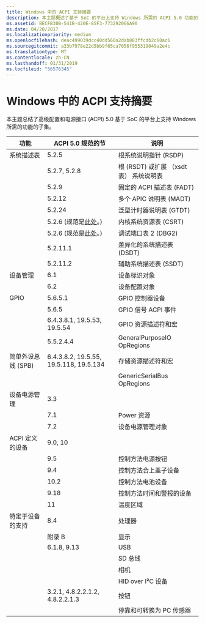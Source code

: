 ```yaml
---
title: Windows 中的 ACPI 支持摘要
description: 本主题概述了基于 SoC 的平台上支持 Windows 所需的 ACPI 5.0 功能的子集。
ms.assetid: BECFB30B-541B-420E-85F3-773292066A90
ms.date: 04/20/2017
ms.localizationpriority: medium
ms.openlocfilehash: deac499039dcc40dd560a2dab883ffcdb2c60ac6
ms.sourcegitcommit: a33b7978e22d5bb9f65ca7056f955319049a2e4c
ms.translationtype: MT
ms.contentlocale: zh-CN
ms.lasthandoff: 01/31/2019
ms.locfileid: "56576345"
---
```

# <a name="summary-of-acpi-support-in-windows"></a>Windows 中的 ACPI 支持摘要


本主题总结了高级配置和电源接口 (ACPI) 5.0 基于 SoC 的平台上支持 Windows 所需的功能的子集。

| 功能                     | ACPI 5.0 规范的节                                                    | 说明                                                              |
|-----------------------------|--------------------------------------------------------------------------------------|--------------------------------------------------------------------|
| 系统描述表   | 5.2.5                                                                                | 根系统说明指针 (RSDP)                             |
|                             | 5.2.7, 5.2.8                                                                         | 根 (RSDT) 或扩展 （xsdt 表） 系统说明表 |
|                             | 5.2.9                                                                                | 固定的 ACPI 描述表 (FADT)                                |
|                             | 5.2.12                                                                               | 多个 APIC 说明表 (MADT)                             |
|                             | 5.2.24                                                                               | 泛型计时器说明表 (GTDT)                             |
|                             | 5.2.6 (规范是[此处](https://acpica.org/related-documents)。)               | 内核系统资源表 (CSRT)                                 |
|                             | 5.2.6 (规范是[此处]( https://go.microsoft.com/fwlink/p/?LinkId=691234)。) | 调试端口表 2 (DBG2)                                          |
|                             | 5.2.11.1                                                                             | 差异化的系统描述表 (DSDT)                     |
|                             | 5.2.11.2                                                                             | 辅助系统描述表 (SSDT)                          |
| 设备管理           | 6.1                                                                                  | 设备标识对象                                      |
|                             | 6.2                                                                                  | 设备配置对象                                       |
| GPIO                        | 5.6.5.1                                                                              | GPIO 控制器设备                                            |
|                             | 5.6.5                                                                                | GPIO 信号 ACPI 事件                                          |
|                             | 6.4.3.8.1, 19.5.53, 19.5.54                                                          | GPIO 资源描述符和宏                               |
|                             | 5.5.2.4.4                                                                            | GeneralPurposeIO OpRegions                                         |
| 简单外设总线 (SPB) | 6.4.3.8.2, 19.5.55, 19.5.118, 19.5.134                                               | 存储资源描述符和宏                                |
|                             |                                                                                      | GenericSerialBus OpRegions                                         |
| 设备电源管理     | 3.3                                                                                  |                                                                    |
|                             | 7.1                                                                                  | Power 资源                                                    |
|                             | 7.2                                                                                  | 设备电源管理对象                                    |
| ACPI 定义的设备        | 9.0, 10                                                                              |                                                                    |
|                             | 9.5                                                                                  | 控制方法电源按钮                                        |
|                             | 9.4                                                                                  | 控制方法合上盖子设备                                          |
|                             | 10.2                                                                                 | 控制方法电池设备                                      |
|                             | 9.18                                                                                 | 控制方法时间和警报的设备                               |
|                             | 11                                                                                   | 温度区域                                                      |
| 特定于设备的支持     | 8.4                                                                                  | 处理器                                                         |
|                             | 附录 B                                                                           | 显示                                                           |
|                             | 6.1.8, 9.13                                                                          | USB                                                                |
|                             |                                                                                      | SD 总线                                                             |
|                             |                                                                                      | 相机                                                            |
|                             |                                                                                      | HID over I²C 设备                                               |
|                             | 3.2.1, 4.8.2.2.1.2, 4.8.2.2.1.3                                                      | 按钮                                                            |
|                             |                                                                                      | 停靠和可转换为 PC 传感器                                    |

 

 

 




